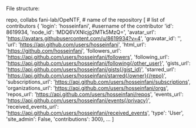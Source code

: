 File structure:

repo, collabs
fani-lab/OpeNTF, # name of the repository
[ # list of contributors
{
'login': 'hosseinfani', #username of the contributor
'id': 8619934,
'node_id': 'MDQ6VXNlcjg2MTk5MzQ=',
'avatar_url': 'https://avatars.githubusercontent.com/u/8619934?v=4',
'gravatar_id': '', 
'url': 'https://api.github.com/users/hosseinfani',
'html_url': 'https://github.com/hosseinfani',
'followers_url': 'https://api.github.com/users/hosseinfani/followers',
'following_url': 'https://api.github.com/users/hosseinfani/following{/other_user}',
'gists_url': 'https://api.github.com/users/hosseinfani/gists{/gist_id}',
'starred_url': 'https://api.github.com/users/hosseinfani/starred{/owner}{/repo}',
'subscriptions_url': 'https://api.github.com/users/hosseinfani/subscriptions',
'organizations_url': 'https://api.github.com/users/hosseinfani/orgs',
'repos_url': 'https://api.github.com/users/hosseinfani/repos',
'events_url': 'https://api.github.com/users/hosseinfani/events{/privacy}',
'received_events_url': 'https://api.github.com/users/hosseinfani/received_events',
'type': 'User',
'site_admin': False,
'contributions': 300},
...
]
